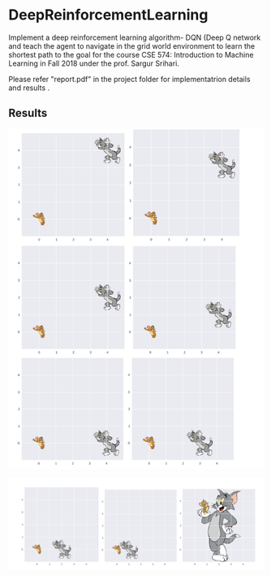 # DeepReinforcementLearning

Implement a deep reinforcement learning algorithm- DQN (Deep Q network and teach the agent to navigate in the grid world environment to learn the shortest path to the goal for the course CSE 574: Introduction to Machine Learning in Fall 2018 under the prof. Sargur Srihari.

Please refer "report.pdf" in the project folder for implementatrion details and results .

## Results
![alt text](https://github.com/snehamuppala/DeepReinforcementLearning/blob/master/result1.png)

![alt text](https://github.com/snehamuppala/DeepReinforcementLearning/blob/master/result2.png)
